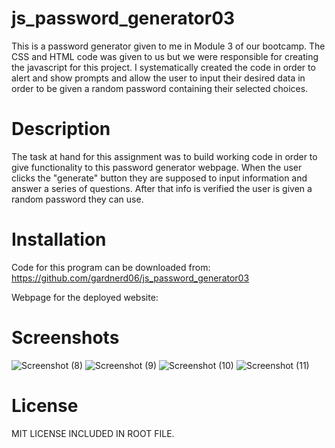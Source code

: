 # js_password_generator03

This is a password generator given to me in Module 3 of our bootcamp. The CSS and HTML code was given to us but we were responsible for creating the javascript for this project. I systematically created the code in order to alert and show prompts and allow the user to input their desired data in order to be given a random password containing their selected choices.

# Description

The task at hand for this assignment was to build working code in order to give functionality to this password generator webpage. When the user clicks the "generate" button they are supposed to input information and answer a series of questions. After that info is verified the user is given a random password they can use.

# Installation

Code for this program can be downloaded from: https://github.com/gardnerd06/js_password_generator03

Webpage for the deployed website:

# Screenshots

![Screenshot (8)](https://user-images.githubusercontent.com/115792714/206930461-7803ea66-4deb-45ca-b20e-a2a95adb466e.png)
![Screenshot (9)](https://user-images.githubusercontent.com/115792714/206930493-3774c400-4a9d-405c-b90a-e119042d78ac.png)
![Screenshot (10)](https://user-images.githubusercontent.com/115792714/206930494-81ae59b4-a286-4fc6-9929-740a7383ad63.png)
![Screenshot (11)](https://user-images.githubusercontent.com/115792714/206930496-57ad9c40-5794-4e2c-8669-ac398fd14781.png)

# License

MIT LICENSE INCLUDED IN ROOT FILE.
